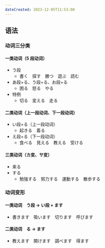 ```yaml
---
dateCreated: 2023-12-05T11:53:00
---
```

## 语法
### 动词三分类
#### 一类动词（5 段动词）
- う段
	- 書く　探す　勝つ　遊ぶ　読む
- あ段+る、う段+る、お段+る
	- 困る　怒る　やる
- 特例
	- 切る　変える　走る
#### 二类动词（上一段动词、下一段动词）
- い段+る（上一段动词）
	- 起きる　着る
- え段+る（下一段动词）
	- 食べる　見える　教える　受ける
#### 三类动词（カ变、サ变）
- 来る
- する
	- 勉強する　努力する　運動する　散歩する
### 动词变形
#### 一类动词　う段 -> い段 + ます
- 書きます　吸います　切ります　呼びます
#### 二类动词　る -> ます
- 教えます　開けます　調べます　得ます

